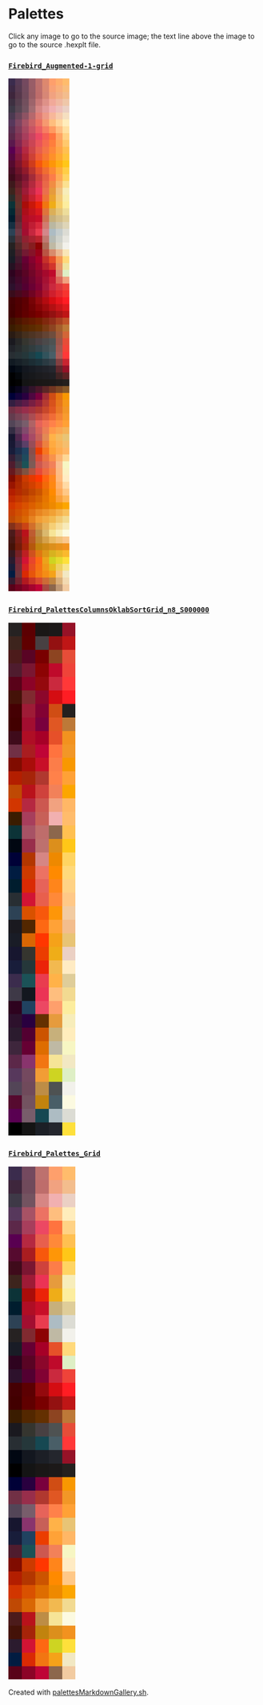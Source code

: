 # Palettes

Click any image to go to the source image; the text line above the image to go to the source .hexplt file.

### [`Firebird_Augmented-1-grid`](Firebird_Augmented-1-grid.hexplt)

[ ![Firebird_Augmented-1-grid.png](Firebird_Augmented-1-grid.png) ](Firebird_Augmented-1-grid.png)

### [`Firebird_PalettesColumnsOklabSortGrid_n8_S000000`](Firebird_PalettesColumnsOklabSortGrid_n8_S000000.hexplt)

[ ![Firebird_PalettesColumnsOklabSortGrid_n8_S000000.png](Firebird_PalettesColumnsOklabSortGrid_n8_S000000.png) ](Firebird_PalettesColumnsOklabSortGrid_n8_S000000.png)

### [`Firebird_Palettes_Grid`](Firebird_Palettes_Grid.hexplt)

[ ![Firebird_Palettes_Grid.png](Firebird_Palettes_Grid.png) ](Firebird_Palettes_Grid.png)

Created with [palettesMarkdownGallery.sh](https://github.com/earthbound19/_ebDev/blob/master/scripts/imgAndVideo/palettesMarkdownGallery.sh).